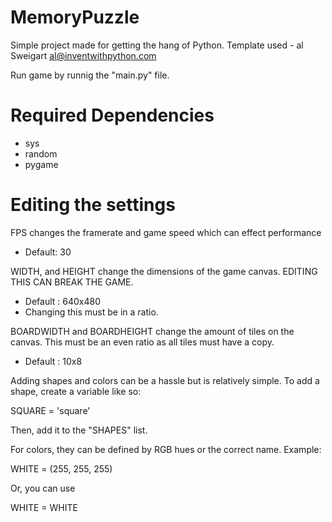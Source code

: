 # MemoryPuzzle
Simple project made for getting the hang of Python. Template used - al Sweigart al@inventwithpython.com

Run game by runnig the "main.py" file.

# Required Dependencies

- sys
- random
- pygame

# Editing the settings
FPS changes the framerate and game speed which can effect performance
- Default: 30
  
WIDTH, and HEIGHT change the dimensions of the game canvas. EDITING THIS CAN BREAK THE GAME.
- Default : 640x480
- Changing this must be in a ratio.

BOARDWIDTH and BOARDHEIGHT change the amount of tiles on the canvas. This must be an even ratio as all tiles must have a copy.
- Default : 10x8

Adding shapes and colors can be a hassle but is relatively simple.
To add a shape, create a variable like so:

  SQUARE = 'square'
  
Then, add it to the "SHAPES" list.

For colors, they can be defined by RGB hues or the correct name. Example:

  WHITE = (255, 255, 255)
  
  Or, you can use
  
  WHITE = WHITE
